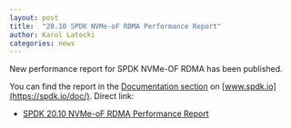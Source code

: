 ```yaml
---
layout: post
title:  "20.10 SPDK NVMe-oF RDMA Performance Report"
author: Karol Latecki
categories: news
---
```


New performance report for SPDK NVMe-OF RDMA has been published.

You can find the report in the [Documentation section](https://spdk.io/doc/) on [www.spdk.io](https://spdk.io/doc/).
Direct link:

- [SPDK 20.10 NVMe-oF RDMA Performance Report](https://ci.spdk.io/download/performance-reports/SPDK_rdma_perf_report_2010.pdf)

